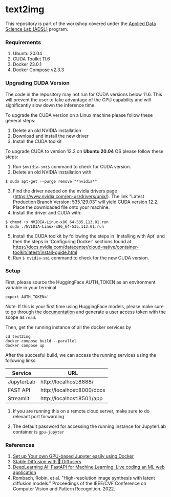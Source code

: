 # text2img

This repository is part of the workshop covered under the [Applied Data Science Lab (ADSL)](https://www.cybera.ca/adsl/) program.

### Requirements
1. Ubuntu 20.04
2. CUDA Toolkit 11.6
3. Docker 23.0.1
4. Docker Compose v2.3.3

### Upgrading CUDA Version

The code in the repository may not run for CUDA versions below 11.6. This will prevent the user to take advantage of the GPU capability and will significantly slow down the inference time. 

To upgrade the CUDA version on a Linux machine please follow these general steps:

1. Delete an old NVIDIA installation
2. Download and install the new driver
3. Install the CUDA toolkit

To upgrade CUDA to version 12.2 on **Ubuntu 20.04** OS please follow these steps:

1. Run `$nvidia-smi$` command to check for CUDA version.
2. Delete an old NVIDIA installation with

`$ sudo apt-get --purge remove "*nvidia*"`

3. Find the driver needed on the nvidia drivers page (https://www.nvidia.com/en-us/drivers/unix/). The link "Latest Production Branch Version: 535.129.03" will yield CUDA version 12.2. Place the downloaded file onto your machine.
4. Install the driver and CUDA with: 

`$ chmod +x NVIDIA-Linux-x86_64-535.113.01.run` <br>
`$ sudo ./NVIDIA-Linux-x86_64-535.113.01.run`

5. Install the CUDA toolkit by following the steps in 'Installing with Apt' and then the steps in 'Configuring Docker' sections found at https://docs.nvidia.com/datacenter/cloud-native/container-toolkit/latest/install-guide.html
6. Run `$ nvidia-smi` command to check for the new CUDA version.

### Setup
First, please source the HuggingFace AUTH_TOKEN as an environment variable in your terminal 
```
export AUTH_TOKEN=''
```
Note: If this is your first time using HuggingFace models, please make sure to go through [the documentation](https://huggingface.co/docs/hub/security-tokens) and generate a user access token with the scope as `read`. 

Then, get the running instance of all the docker services by

```
cd text2img
docker compose build --parallel
docker compose up
```

After the succesful build, we can access the running services using the following links:

|Service |URL|
|-----|--------|
|JupyterLab|http://localhost:8888/|
|FAST API  |http://localhost:8000/docs|
|Streamlit  |http://localhost:8501/app|

1. If you are running this on a remote cloud server, make sure to do relevant port forwarding

2. The default password for accessing the running instance for JupyterLab container is `gpu-jupyter`

### References
1. [Set up Your own GPU-based Jupyter easily using Docker](https://cschranz.medium.com/set-up-your-own-gpu-based-jupyterlab-e0d45fcacf43)
2. [Stable Diffusion with 🧨 Diffusers](https://huggingface.co/blog/stable_diffusion)
3. [DeepLearning AI: FastAPI for Machine Learning: Live coding an ML web application](https://www.youtube.com/watch?v=_BZGtifh_gw)
4. Rombach, Robin, et al. "High-resolution image synthesis with latent diffusion models." Proceedings of the IEEE/CVF Conference on Computer Vision and Pattern Recognition. 2022.
